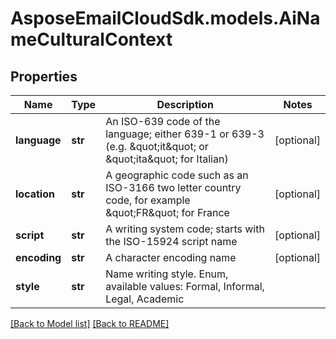 # AsposeEmailCloudSdk.models.AiNameCulturalContext
## Properties
Name | Type | Description | Notes
------------ | ------------- | ------------- | -------------
**language** | **str** | An ISO-639 code of the language; either 639-1 or 639-3 (e.g. \&quot;it\&quot; or \&quot;ita\&quot; for Italian)              | [optional] 
**location** | **str** | A geographic code such as an ISO-3166 two letter country code, for example \&quot;FR\&quot; for France              | [optional] 
**script** | **str** | A writing system code; starts with the ISO-15924 script name              | [optional] 
**encoding** | **str** | A character encoding name              | [optional] 
**style** | **str** | Name writing style. Enum, available values: Formal, Informal, Legal, Academic | 



[[Back to Model list]](Models.md) [[Back to README]](README.md)


